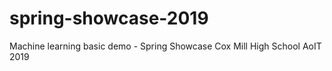 # spring-showcase-2019
Machine learning basic demo - Spring Showcase Cox Mill High School AoIT 2019
